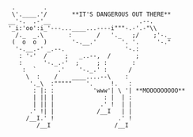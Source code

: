            .        .
           \'.____.'/       **IT'S DANGEROUS OUT THERE**
          __'-.  .-'__                         .--.
          '_i:'oo':i_'---...____...----i"""-.-'.-"\\
            /._  _.\       :       /   '._   ;/    ;'-._
           (  o  o  )       '-.__.'       '. '.     '-."
            '-.__.-' _.--.                 '-.:
             : '-'  /     ;   _..--,  /       ;
             :      '-._.-'  ;     ; :       :
              :  `      .'    '-._.' :      /
               \  :    /    ____....--\    :
                '._\  :"""""    '.     !.   :
                 : |: :           'www'| \ '| **MOOOOOOOOO**
                 | || |              : |  | :
                 | || |             .' !  | |
                .' !| |            /__I   | |
               /__I.' !                  .' !
                  /__I                  /__I   
           
